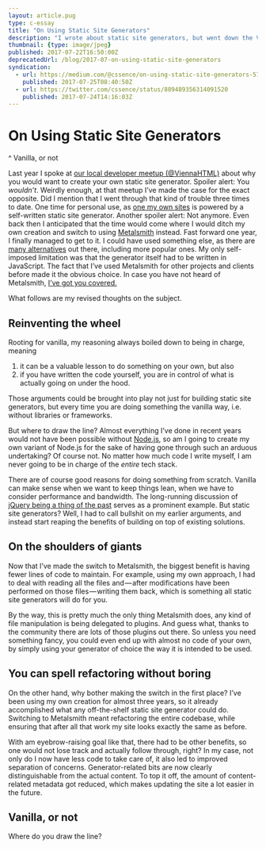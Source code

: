 ```yaml
---
layout: article.pug
type: c-essay
title: "On Using Static Site Generators"
description: "I wrote about static site generators, but went down the Vanilla-or-not rabbit hole."
thumbnail: {type: image/jpeg}
published: 2017-07-22T16:50:00Z
deprecatedUrl: /blog/2017-07-on-using-static-site-generators
syndication:
  - url: https://medium.com/@cssence/on-using-static-site-generators-57879d215746
    published: 2017-07-25T08:40:50Z
  - url: https://twitter.com/cssence/status/889489356314091520
    published: 2017-07-24T14:16:03Z
---
```


# On Using Static Site Generators
^ Vanilla, or not

Last year I spoke at [our local developer meetup (@ViennaHTML)](/2016/viennahtml/) about why you would want to create your own static site generator. Spoiler alert: You _wouldn’t_. Weirdly enough, at that meetup I’ve made the case for the exact opposite. Did I mention that I went through that kind of trouble three times to date. One time for personal use, as [one my own sites](https://cssence.com/) is powered by a self-written static site generator. Another spoiler alert: Not anymore. Even back then I anticipated that the time would come where I would ditch my own creation and switch to using [Metalsmith](https://metalsmith.io/) instead. Fast forward one year, I finally managed to get to it. I could have used something else, as there are [many alternatives](https://www.staticgen.com/) out there, including more popular ones. My only self-imposed limitation was that the generator itself had to be written in JavaScript. The fact that I’ve used Metalsmith for other projects and clients before made it the obvious choice. In case you have not heard of Metalsmith, [I’ve got you covered.](/2017/metalsmith-io/)

What follows are my revised thoughts on the subject.

## Reinventing the wheel

Rooting for vanilla, my reasoning always boiled down to being in charge, meaning

1. it can be a valuable lesson to do something on your own, but also
2. if you have written the code yourself, you are in control of what is actually going on under the hood.

Those arguments could be brought into play not just for building static site generators, but every time you are doing something the vanilla way, i.e. without libraries or frameworks.

But where to draw the line? Almost everything I’ve done in recent years would not have been possible without [Node.js](https://nodejs.org/), so am I going to create my own variant of Node.js for the sake of having gone through such an arduous undertaking? Of course not. No matter how much code I write myself, I am never going to be in charge of the _entire_ tech stack.

There are of course good reasons for doing something from scratch. Vanilla can make sense when we want to keep things lean, when we have to consider performance and bandwidth. The long-running discussion of [jQuery being a thing of the past](https://css-tricks.com/now-ever-might-not-need-jquery/) serves as a prominent example. But static site generators? Well, I had to call bullshit on my earlier arguments, and instead start reaping the benefits of building on top of existing solutions.

## On the shoulders of giants

Now that I’ve made the switch to Metalsmith, the biggest benefit is having fewer lines of code to maintain. For example, using my own approach, I had to deal with reading all the files and&#8202;&mdash;&#8202;after modifications have been performed on those files&#8202;&mdash;&#8202;writing them back, which is something all static site generators will do for you.

By the way, this is pretty much the only thing Metalsmith does, any kind of file manipulation is being delegated to plugins. And guess what, thanks to the community there are lots of those plugins out there. So unless you need something fancy, you could even end up with almost no code of your own, by simply using your generator of choice the way it is intended to be used.

## You can spell refactoring without boring

On the other hand, why bother making the switch in the first place? I’ve been using my own creation for almost three years, so it already accomplished what any off-the-shelf static site generator could do. Switching to Metalsmith meant refactoring the entire codebase, while ensuring that after all that work my site looks exactly the same as before.

With am eyebrow-raising goal like that, there had to be other benefits, so one would not lose track and actually follow through, right? In my case, not only do I now have less code to take care of, it also led to improved separation of concerns. Generator-related bits are now clearly distinguishable from the actual content. To top it off, the amount of content-related metadata got reduced, which makes updating the site a lot easier in the future.

## Vanilla, or not

Where do you draw the line?
